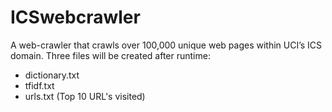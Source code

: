 # ICSwebcrawler
A web-crawler that crawls over 100,000 unique web pages within UCI’s ICS domain. Three files will be created after runtime:
- dictionary.txt
- tfidf.txt 
- urls.txt (Top 10 URL's visited)
